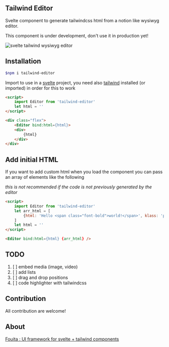 ## Tailwind Editor 

Svelte component to generate tailwindcss html from a notion like wysiwyg editor.

This component is under development, don't use it in production yet!

![svelte tailwind wysiwyg editor](https://cdn.fouita.com/assets/fouita/images/editor-sh1.png)

## Installation

```bash
$npm i tailwind-editor
```

Import to use in a [svelte](https://svelte.dev) project, you need also [tailwind](tailwindcss.com) installed (or imported) in order for this to work

```html
<script>
    import Editor from 'tailwind-editor'
    let html = ''
</script>

<div class="flex">
    <Editor bind:html={html}>
    <div>
        {html}
    </div>
</div>
```


## Add initial HTML

If you want to add custom html when you load the component you can pass an array of elements like the following

*this is not recommended if the code is not previously generated by the editor*


```html
<script>
    import Editor from 'tailwind-editor'
    let arr_html = [
        {html: 'Hello <span class="font-bold">world!</span>', klass: 'p-2 text-3xl'}
    ]
    let html = ''
</script>

<Editor bind:html={html} {arr_html} />
```

## TODO
1. [ ] embed media (image, video)
2. [ ] add lists
3. [ ] drag and drop positions
4. [ ] code highlighter with tailwindcss

## Contribution

All contribution are welcome!

## About

[Fouita : UI framework for svelte + tailwind components](https://fouita.com)

